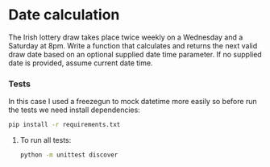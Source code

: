 # Date calculation

The Irish lottery draw takes place twice weekly on a Wednesday and a Saturday
at 8pm. Write a function that calculates and returns the next valid draw date
based on an optional supplied date time parameter. If no supplied date is
provided, assume current date time.

### Tests

In this case I used a freezegun to mock datetime more easily so before run the tests we need install dependencies:

```sh
pip install -r requirements.txt
```

1. To run all tests:

    ```sh
    python -m unittest discover
    ```

